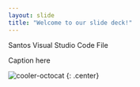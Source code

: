 ```yaml
---
layout: slide
title: "Welcome to our slide deck!"
---
```


Santos Visual Studio Code File

Caption here

![cooler-octocat](https://octodex.github.com/images/twenty-percent-cooler-octocat.png)
{: .center}
